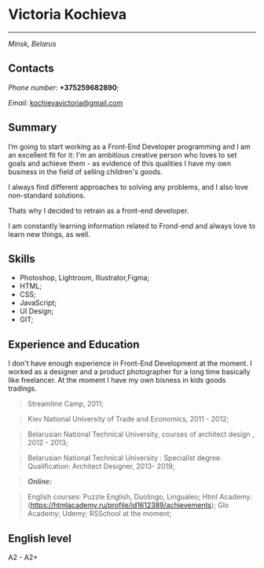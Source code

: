 # Victoria Kochieva
_______________


*Minsk, Belarus*


## Contacts ##

*Phone number*: __+375259682890__;

*Email:* kochievavictoria@gmail.com

## Summary ##

I’m going to start working as a Front-End Developer programming and I am an excellent fit for it: I'm an ambitious  creative person who loves to
set goals and achieve them - 
as evidence of this qualities  I have my own business in the field of selling children's goods.

I always find different approaches to solving any problems, and I also love non-standard solutions.

Thats why I decided to retrain as a front-end developer.

I am constantly learning  information related to Frond-end and always love to learn new things, as well.

## Skills

* Photoshop, Lightroom, Illustrator,Figma;
* HTML;
* CSS;
* JavaScript;
* UI Design;
* GIT;

## Experience and Education ##

I don't have enough experience in Front-End Development at the moment. I worked as a designer and a product photographer for a long time basically like freelancer. At the moment I have my own bisness in kids goods tradings.

> Streamline Camp, 2011; 

> Kiev National University of Trade and Economics, 2011 - 2012;

> Belarusian National Technical University, courses of architect design , 2012 - 2013;

> Belarusian National Technical University : Specialist degree. Qualification: Architect Designer, 2013- 2019;

>***Online:***

> English courses: Puzzle English, Duolingo, Lingualeo;
> Html Academy: (https://htmlacademy.ru/profile/id1612389/achievements);
>Glo Academy;
>Udemy;
>RSSchool at the moment;



## English level ##

A2 - A2+

